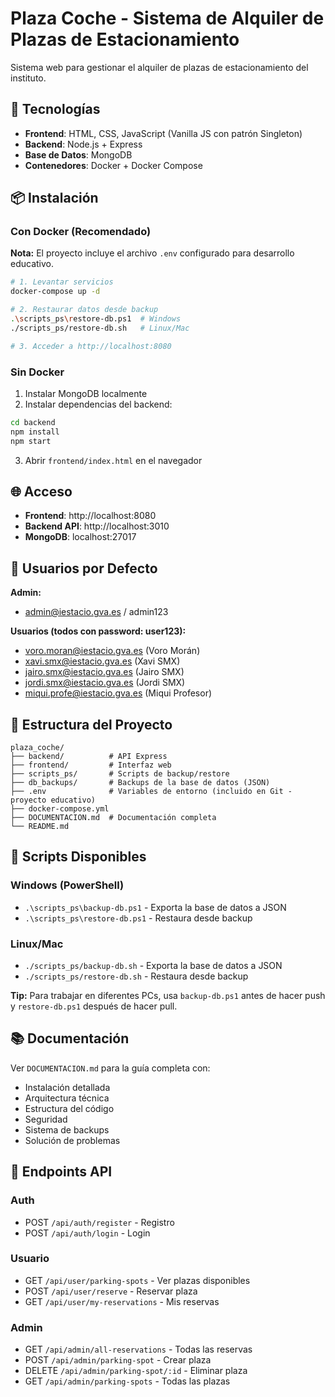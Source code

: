 # Plaza Coche - Sistema de Alquiler de Plazas de Estacionamiento

Sistema web para gestionar el alquiler de plazas de estacionamiento del instituto.

## 🚀 Tecnologías

-   **Frontend**: HTML, CSS, JavaScript (Vanilla JS con patrón Singleton)
-   **Backend**: Node.js + Express
-   **Base de Datos**: MongoDB
-   **Contenedores**: Docker + Docker Compose

## 📦 Instalación

### Con Docker (Recomendado)

**Nota:** El proyecto incluye el archivo `.env` configurado para desarrollo educativo.

```bash
# 1. Levantar servicios
docker-compose up -d

# 2. Restaurar datos desde backup
.\scripts_ps\restore-db.ps1  # Windows
./scripts_ps/restore-db.sh   # Linux/Mac

# 3. Acceder a http://localhost:8080
```

### Sin Docker

1. Instalar MongoDB localmente
2. Instalar dependencias del backend:

```bash
cd backend
npm install
npm start
```

3. Abrir `frontend/index.html` en el navegador

## 🌐 Acceso

-   **Frontend**: http://localhost:8080
-   **Backend API**: http://localhost:3010
-   **MongoDB**: localhost:27017

## 👤 Usuarios por Defecto

**Admin:**

-   admin@iestacio.gva.es / admin123

**Usuarios (todos con password: user123):**

-   voro.moran@iestacio.gva.es (Voro Morán)
-   xavi.smx@iestacio.gva.es (Xavi SMX)
-   jairo.smx@iestacio.gva.es (Jairo SMX)
-   jordi.smx@iestacio.gva.es (Jordi SMX)
-   miqui.profe@iestacio.gva.es (Miqui Profesor)

## 📁 Estructura del Proyecto

```
plaza_coche/
├── backend/          # API Express
├── frontend/         # Interfaz web
├── scripts_ps/       # Scripts de backup/restore
├── db_backups/       # Backups de la base de datos (JSON)
├── .env              # Variables de entorno (incluido en Git - proyecto educativo)
├── docker-compose.yml
├── DOCUMENTACION.md  # Documentación completa
└── README.md
```

## 🔄 Scripts Disponibles

### Windows (PowerShell)

-   `.\scripts_ps\backup-db.ps1` - Exporta la base de datos a JSON
-   `.\scripts_ps\restore-db.ps1` - Restaura desde backup

### Linux/Mac

-   `./scripts_ps/backup-db.sh` - Exporta la base de datos a JSON
-   `./scripts_ps/restore-db.sh` - Restaura desde backup

**Tip:** Para trabajar en diferentes PCs, usa `backup-db.ps1` antes de hacer push y `restore-db.ps1` después de hacer pull.

## 📚 Documentación

Ver `DOCUMENTACION.md` para la guía completa con:
- Instalación detallada
- Arquitectura técnica
- Estructura del código
- Seguridad
- Sistema de backups
- Solución de problemas

## 🔐 Endpoints API

### Auth

-   POST `/api/auth/register` - Registro
-   POST `/api/auth/login` - Login

### Usuario

-   GET `/api/user/parking-spots` - Ver plazas disponibles
-   POST `/api/user/reserve` - Reservar plaza
-   GET `/api/user/my-reservations` - Mis reservas

### Admin

-   GET `/api/admin/all-reservations` - Todas las reservas
-   POST `/api/admin/parking-spot` - Crear plaza
-   DELETE `/api/admin/parking-spot/:id` - Eliminar plaza
-   GET `/api/admin/parking-spots` - Todas las plazas
